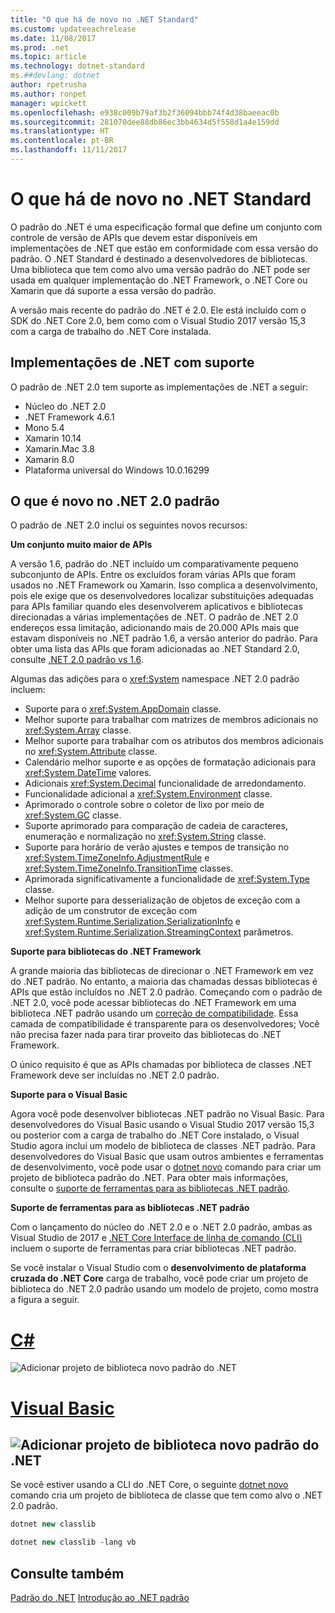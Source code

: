 ```yaml
---
title: "O que há de novo no .NET Standard"
ms.custom: updateeachrelease
ms.date: 11/08/2017
ms.prod: .net
ms.topic: article
ms.technology: dotnet-standard
ms.##devlang: dotnet
author: rpetrusha
ms.author: ronpet
manager: wpickett
ms.openlocfilehash: e938c009b79af3b2f36094bbb74f4d38baeeac0b
ms.sourcegitcommit: 281070dee88db86ec3bb4634d5f558d1a4e159dd
ms.translationtype: HT
ms.contentlocale: pt-BR
ms.lasthandoff: 11/11/2017
---
```

# <a name="whats-new-in-the-net-standard"></a>O que há de novo no .NET Standard

O padrão do .NET é uma especificação formal que define um conjunto com controle de versão de APIs que devem estar disponíveis em implementações de .NET que estão em conformidade com essa versão do padrão. O .NET Standard é destinado a desenvolvedores de bibliotecas. Uma biblioteca que tem como alvo uma versão padrão do .NET pode ser usada em qualquer implementação do .NET Framework, o .NET Core ou Xamarin que dá suporte a essa versão do padrão.

A versão mais recente do padrão do .NET é 2.0. Ele está incluído com o SDK do .NET Core 2.0, bem como com o Visual Studio 2017 versão 15,3 com a carga de trabalho do .NET Core instalada.

## <a name="supported-net-implementations"></a>Implementações de .NET com suporte

O padrão de .NET 2.0 tem suporte as implementações de .NET a seguir:

- Núcleo do .NET 2.0
- .NET Framework 4.6.1
- Mono 5.4
- Xamarin 10.14
- Xamarin.Mac 3.8
- Xamarin 8.0
- Plataforma universal do Windows 10.0.16299

## <a name="whats-new-in-the-net-standard-20"></a>O que é novo no .NET 2.0 padrão
 
O padrão de .NET 2.0 inclui os seguintes novos recursos:

**Um conjunto muito maior de APIs**

A versão 1.6, padrão do .NET incluído um comparativamente pequeno subconjunto de APIs. Entre os excluídos foram várias APIs que foram usados no .NET Framework ou Xamarin. Isso complica a desenvolvimento, pois ele exige que os desenvolvedores localizar substituições adequadas para APIs familiar quando eles desenvolverem aplicativos e bibliotecas direcionadas a várias implementações de .NET. O padrão de .NET 2.0 endereços essa limitação, adicionando mais de 20.000 APIs mais que estavam disponíveis no .NET padrão 1.6, a versão anterior do padrão. Para obter uma lista das APIs que foram adicionadas ao .NET Standard 2.0, consulte [.NET 2.0 padrão vs 1.6](https://raw.githubusercontent.com/dotnet/standard/master/docs/versions/netstandard2.0_diff.md). 

Algumas das adições para o <xref:System> namespace .NET 2.0 padrão incluem:

- Suporte para o <xref:System.AppDomain> classe.
- Melhor suporte para trabalhar com matrizes de membros adicionais no <xref:System.Array> classe.
- Melhor suporte para trabalhar com os atributos dos membros adicionais no <xref:System.Attribute> classe.
- Calendário melhor suporte e as opções de formatação adicionais para <xref:System.DateTime> valores.
- Adicionais <xref:System.Decimal> funcionalidade de arredondamento.
- Funcionalidade adicional a <xref:System.Environment> classe.
- Aprimorado o controle sobre o coletor de lixo por meio de <xref:System.GC> classe.
- Suporte aprimorado para comparação de cadeia de caracteres, enumeração e normalização no <xref:System.String> classe.
- Suporte para horário de verão ajustes e tempos de transição no <xref:System.TimeZoneInfo.AdjustmentRule> e <xref:System.TimeZoneInfo.TransitionTime> classes.
- Aprimorada significativamente a funcionalidade de <xref:System.Type> classe.
- Melhor suporte para desserialização de objetos de exceção com a adição de um construtor de exceção com <xref:System.Runtime.Serialization.SerializationInfo> e <xref:System.Runtime.Serialization.StreamingContext> parâmetros.

**Suporte para bibliotecas do .NET Framework**

A grande maioria das bibliotecas de direcionar o .NET Framework em vez do .NET padrão. No entanto, a maioria das chamadas dessas bibliotecas é APIs que estão incluídos no .NET 2.0 padrão. Começando com o padrão de .NET 2.0, você pode acessar bibliotecas do .NET Framework em uma biblioteca .NET padrão usando um [correção de compatibilidade](https://github.com/dotnet/standard/blob/master/docs/netstandard-20/README.md#assembly-unification). Essa camada de compatibilidade é transparente para os desenvolvedores; Você não precisa fazer nada para tirar proveito das bibliotecas do .NET Framework.

O único requisito é que as APIs chamadas por biblioteca de classes .NET Framework deve ser incluídas no .NET 2.0 padrão.

**Suporte para o Visual Basic**

Agora você pode desenvolver bibliotecas .NET padrão no Visual Basic. Para desenvolvedores do Visual Basic usando o Visual Studio 2017 versão 15,3 ou posterior com a carga de trabalho do .NET Core instalado, o Visual Studio agora inclui um modelo de biblioteca de classes .NET padrão. Para desenvolvedores do Visual Basic que usam outros ambientes e ferramentas de desenvolvimento, você pode usar o [dotnet novo](../../core/tools/dotnet-new.md) comando para criar um projeto de biblioteca padrão do .NET. Para obter mais informações, consulte o [suporte de ferramentas para as bibliotecas .NET padrão](#tooling).

<a name="tooling" />**Suporte de ferramentas para as bibliotecas .NET padrão**

Com o lançamento do núcleo do .NET 2.0 e o .NET 2.0 padrão, ambas as Visual Studio de 2017 e [.NET Core Interface de linha de comando (CLI)](../../core/tools/index.md) incluem o suporte de ferramentas para criar bibliotecas .NET padrão. 

Se você instalar o Visual Studio com o **desenvolvimento de plataforma cruzada do .NET Core** carga de trabalho, você pode criar um projeto de biblioteca do .NET 2.0 padrão usando um modelo de projeto, como mostra a figura a seguir. 

# <a name="ctabcsharp"></a>[C#](#tab/csharp)
![Adicionar projeto de biblioteca novo padrão do .NET](./media/std-project-cs.png)
# <a name="visual-basictabvisual-basic"></a>[Visual Basic](#tab/visual-basic)
<a name="add-new-net-standard-library-projectmediastd-project-vbpng"></a>![Adicionar projeto de biblioteca novo padrão do .NET](./media/std-project-vb.png)
---

Se você estiver usando a CLI do .NET Core, o seguinte [dotnet novo](../../core/tools/dotnet-new.md) comando cria um projeto de biblioteca de classe que tem como alvo o .NET 2.0 padrão.

```csharp
dotnet new classlib
```
```vb
dotnet new classlib -lang vb
```
  
## <a name="see-also"></a>Consulte também
[Padrão do .NET](../net-standard.md)
[Introdução ao .NET padrão](https://blogs.msdn.microsoft.com/dotnet/2016/09/26/introducing-net-standard/)
